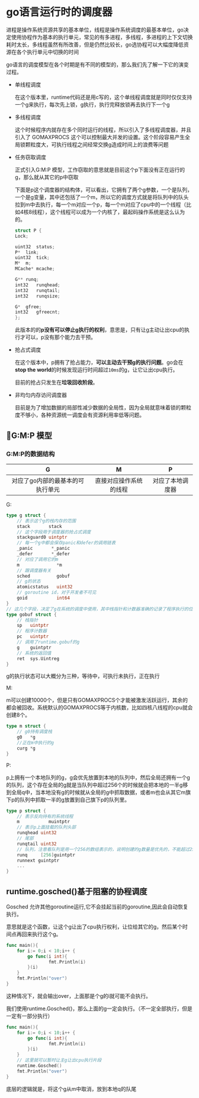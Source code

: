 # go语言运行时的调度器
进程是操作系统资源共享的基本单位，线程是操作系统调度的最基本单位，go决定使用协程作为基本的执行单元，常见的有多进程，多线程，多进程的上下文切换耗时太长，多线程虽然有所改善，但是仍然比较长，go选协程可以大幅度降低资源在各个执行单元中切换的时间

go语言的调度模型在各个时期是有不同的模型的，那么我们先了解一下它的演变过程。

- 单线程调度
    
    在这个版本里，runtime代码还是用c写的，这个单线程调度就是同时仅仅支持一个g来执行，每次先上锁，g执行，执行完释放锁再去执行下一个g
- 多线程调度

    这个时候程序内就存在多个同时运行的线程，所以引入了多线程调度器，并且引入了 GOMAXPROCS 这个可以控制最大并发的设置。这个阶段容易产生全局锁颗粒度大，可执行线程之间经常交换g造成时间上的浪费等问题
- 任务窃取调度

    正式引入G:M:P 模型，工作窃取的意思就是目前这个p下面没有正在运行的g，那么就从其它的p中窃取


    下面是p这个调度器的结构体，可以看出，它拥有了两个g参数，一个是队列，一个是g变量，其中还包括了一个m，所以它的调度方式就是将队列中的队头拉到m中去执行，每一个m对应一个p，每一个m对应了cpu中的一个线程（比如4核8线程），这个线程可以成为一个内核了，最起码操作系统是这么认为的。
    ```c
    struct P {
	Lock;

	uint32	status;
	P*	link;
	uint32	tick;
	M*	m;
	MCache*	mcache;

	G**	runq;
	int32	runqhead;
	int32	runqtail;
	int32	runqsize;

	G*	gfree;
	int32	gfreecnt;
    };

    ```
    此版本的的**p没有可以停止g执行的权利**，意思是，只有让g主动让出cpu的执行才可以，p没有那个能力去干预。
- 抢占式调度

    在这个版本中，p拥有了抢占能力，**可以主动去干预g的执行问题**。go会在**stop the world**的时候发现运行时间超过`10ms`的g，让它让出cpu执行。

    目前的抢占只发生在**垃圾回收阶段**。
- 非均匀内存访问调度器

    目前是为了增加数据的局部性减少数据的全局性，因为全局就意味着锁的颗粒度不够小，各种资源统一调度会有资源利用率低等问题。
## G:M:P 模型   
### G:M:P的数据结构
|G|M|P|
|:---:|:---:|:---:|
|对应了go内部的最基本的可执行单元|直接对应操作系统的线程|对应了本地调度器| 

G:
```go
type g struct {
    // 表示这个g的栈内存的范围
	stack       stack
    // 这个字段用于调度器的抢占式调度
	stackguard0 uintptr
    // 每一个g中都会保存panic和defer的调用链表
    _panic       *_panic 
	_defer       *_defer 
    // 对应了调用它的m
    m              *m
    // 跟调度器有关
	sched          gobuf
    // g的状态
	atomicstatus   uint32
    // goroutine id，对于开发者不可见
	goid           int64
}
// 这几个字段，决定了g在系统的调度中使用，其中栈指针和计数器准确的记录了程序执行的位置，方便下次在cpu中执行继续某个位置
type gobuf struct {
    // 栈指针
	sp   uintptr
    // 程序计数器
	pc   uintptr
    // 调用了runtime.gobuf的g
	g    guintptr
    // 系统的返回值
	ret  sys.Uintreg
}
```
g的执行状态可以大概分为三种，等待中，可执行未执行，正在执行

M:

m可以创建10000个，但是只有GOMAXPROCS个才能被激发活跃运行，其余的都会被回收。系统默认的GOMAXPROCS等于内核数，比如四核八线程的cpu就会创建8个。
```go
type m struct {
    // g0持有调度栈
	g0   *g
    //正在m中执行的g
	curg *g
}
```
P:

p上拥有一个本地队列的g，g会优先放置到本地的队列中，然后全局还拥有一个g的队列，这个存在全局的g就是当队列中超过256个的时候就会把本地的一半g移到全局q中，当本地没有g的时候就从全局的g中抓取数据，或者m也会从其它m旗下p的队列中抓取一半的g放置到自己旗下p的队列里。

```go
type p struct {
    // 表示反向持有的系统线程
	m           muintptr
    // 表示p上面挂载的队列头部
	runqhead uint32
    // 尾部
	runqtail uint32
    // 队列，注意看队列是用一个256的数组表示的，说明创建的g数量是优先的，不能超过256 * p的个数，如果是4核8线程就是不能超过 256 * 8 = 2048个
	runq     [256]guintptr
	runnext guintptr
	...
}
```
## runtime.gosched()基于阻塞的协程调度

Gosched 允许其他goroutine运行,它不会挂起当前的goroutine,因此会自动恢复执行。

意思就是这个函数，让这个g让出了cpu执行权利，让位给其它的g，然后某个时间点再回来执行这个g。

```go
func main(){
    for i:= 0;i < 10;i++ {
        go func(i int){
                fmt.Println(i)
        }(i)
    }
    fmt.Println("over")
}
```
这种情况下，就会输出over，上面那是个g的i就可能不会执行。

我们使用runtime.Gosched()，那么上面的g一定会执行。（不一定全部执行，但是一定有一部分执行）
```go
func main(){
    for i:= 0;i < 10;i++ {
        go func(i int){
                fmt.Println(i)
        }(i)
    }
    // 这里就可以暂时让主g让出cpu执行片段
    runtime.Gosched()
    fmt.Println("over")
}
```
底层的逻辑就是，将这个g从m中取消，放到本地q的队尾